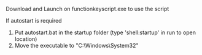 Download and Launch on functionkeyscript.exe to use the script

If autostart is required
1. Put autostart.bat in the startup folder (type 'shell:startup' in run to open location)
2. Move the executable to "C:\Windows\System32\"
